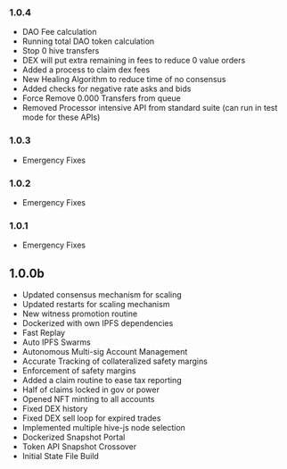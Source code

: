 ### 1.0.4
   * DAO Fee calculation
   * Running total DAO token calculation
   * Stop 0 hive transfers
   * DEX will put extra remaining in fees to reduce 0 value orders
   * Added a process to claim dex fees
   * New Healing Algorithm to reduce time of no consensus
   * Added checks for negative rate asks and bids
   * Force Remove 0.000 Transfers from queue
   * Removed Processor intensive API from standard suite (can run in test mode for these APIs)
### 1.0.3
   * Emergency Fixes
### 1.0.2
   * Emergency Fixes
### 1.0.1
   * Emergency Fixes
## 1.0.0b
   * Updated consensus mechanism for scaling
   * Updated restarts for scaling mechanism
   * New witness promotion routine
   * Dockerized with own IPFS dependencies
   * Fast Replay
   * Auto IPFS Swarms
   * Autonomous Multi-sig Account Management
   * Accurate Tracking of collateralized safety margins
   * Enforcement of safety margins
   * Added a claim routine to ease tax reporting
   * Half of claims locked in gov or power
   * Opened NFT minting to all accounts
   * Fixed DEX history
   * Fixed DEX sell loop for expired trades
   * Implemented multiple hive-js node selection
   * Dockerized Snapshot Portal
   * Token API Snapshot Crossover
   * Initial State File Build
